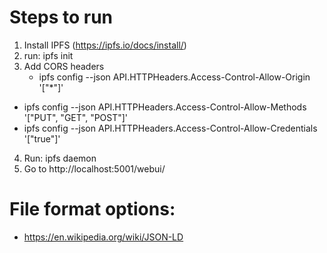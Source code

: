 # Steps to run
1. Install IPFS (https://ipfs.io/docs/install/)
2. run: ipfs init
3. Add CORS headers
	* ipfs config --json API.HTTPHeaders.Access-Control-Allow-Origin '["*"]'
  * ipfs config --json API.HTTPHeaders.Access-Control-Allow-Methods '["PUT", "GET", "POST"]'
  * ipfs config --json API.HTTPHeaders.Access-Control-Allow-Credentials '["true"]'
4. Run: ipfs daemon
5. Go to http://localhost:5001/webui/

# File format options:
* https://en.wikipedia.org/wiki/JSON-LD